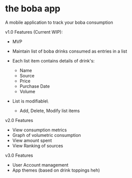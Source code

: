 # the boba app

A mobile application to track your boba consumption

v1.0 Features (Current WIP):
 * MVP
 * Maintain list of boba drinks consumed as entries in a list
 * Each list item contains details of drink's:
    * Name
    * Source
    * Price
    * Purchase Date
    * Volume

 * List is modifiable\
    * Add, Delete, Modify list items


v2.0 Features
 * View consumption metrics
 * Graph of volumetric consumption
 * View amount spent
 * View Ranking of sources


v3.0 Features
 * User Account management
 * App themes (based on drink toppings heh)
